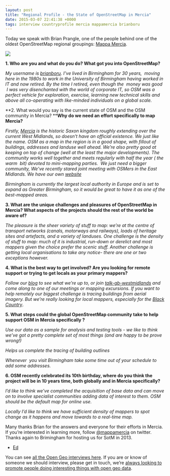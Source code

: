```yaml
--- 
layout: post
title: "Regional Profile - the State of OpenStreetMap in Mercia"
date: 2015-03-07 22:41:38 +0000
tags: interview countryprofile mercia mappamercia brianboru
---
```

Today we speak with Brian Prangle, one of the people behind one of the oldest OpenStreetMap regional groupings: [Mappa Mercia](http://www.mappa-mercia.org). 

![](/images/tumblr_inline_nkv2p8JcO81siukvl.png)

**1\. Who are you and what do you do? What got you into OpenStreetMap?**

_My username is [brianboru](https://www.openstreetmap.org/user/brianboru). I’ve lived in Birmingham for 30 years,  moving here in the 1980s to work in the University of Birmingham having worked in IT and now retired. By the time I retired, even though the  money was good  I was very disenchanted with the world of corporate IT, so OSM was a perfect vehicle for exploration, exercise, learning new technical skills and above all co-operating with like-minded individuals on a global scale._  

**2\. What would you say is the current state of OSM and the OSM community in Mercia? ****Why do we need an effort specifically to map Mercia?**

_Firstly, [Mercia](http://en.wikipedia.org/wiki/Mercia) is the historic Saxon kingdom roughly extending over the current West Midlands, so doesn’t have an official existence. We just like the name. OSM as a map in the region is in a good shape, with fillout of buildings, addresses and landuse well ahead. We’re also pretty good at keeping on top of change (well at the least the major developments). The community works well together and meets regularly with half the year ( the warm  bit) devoted to mini-mapping parties.  We just need a bigger community, We’ve recently stared joint meeting with OSMers in the East Midlands. We have our own [website](http://www.mappa-mercia.org/blog)_

_Birmingham is currently the largest local authority in Europe and is set to expand as Greater Birmingham, so it would be great to have it as one of the best-mapped areas._

**3\. What are the unique challenges and pleasures of OpenStreetMap in Mercia? What aspects of the projects should the rest of the world be aware of?**

_The pleasure is the sheer variety of stuff to map: we’re at the centre of transport networks (canals, motorways and railways), loads of heritage sites and artefacts, and a variety of landuses. One challenge is the density of stuff to map: much of it is industrial, run-down or derelict and most mappers given the choice prefer the scenic stuff. Another challenge is getting local organisations to take any notice- there are one or two exceptions however._  

**4\. What is the best way to get involved? Are you looking for remote support or trying to get locals as your primary mappers?**

_Follow our [blog](http://www.mappa-mercia.org/blog) to see what we’re up to, or join [talk-gb-westmidlands](https://lists.openstreetmap.org/listinfo/talk-gb-westmidlands) and come along to one of our meetings or mapping excursions. If you want to help remotely our biggest challenge is tracing buildings from aerial imagery. But we’re really looking for local mappers, especially for the [Black Country](http://en.wikipedia.org/wiki/Black_Country)_.

**5\. What steps could the global OpenStreetMap community take to help support OSM in Mercia specifically ?**

_Use our data as a sample for analysis and testing tools - we like to think we’ve got a pretty complete set of most things (and are happy to be prove wrong!)_

_Helps us complete the tracing of building outlines_

_Whenever  you visit Birmingham take some time out of your schedule to add some addresses._

**6\. OSM recently celebrated its 10th birthday, where do you think the project will be in 10 years time, both globally and in Mercia specifically?**

_I’d like to think we’ve completed the acquisition of base data and can move on to involve specialist communities adding data of interest to them. OSM should be the default map for online use._

_Locally I’d like to think we have sufficient density of mappers to spot change as it happens and move towards to a real-time map._

Many thanks Brian for the answers and everyone for their efforts in Mercia. If you’re interested in learning more, follow [@mappamercia](https://twitter.com/mappamercia) on twitter. Thanks again to Brimingham for hosting us for SotM in 2013.

- [Ed](https://twitter.com/freyfogle)

You can see [all the Open Geo interviews here](http://blog.opencagedata.com/tagged/interview). If you are or know of someone we should interview, please get in touch, we’re [always looking to promote people doing interesting things with open geo data](http://blog.opencagedata.com/post/98139732993/call-for-open-geo-openstreetmap-interviewees).